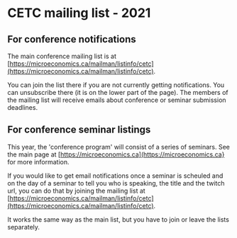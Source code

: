 # CETC mailing list - 2021

## For conference notifications

The main conference mailing list is at [https://microeconomics.ca/mailman/listinfo/cetc](https://microeconomics.ca/mailman/listinfo/cetc).

You can join the list there if you are not currently getting notifications.  You can unsubscribe there (it is on the lower part of the page).  The members of the mailing list will receive emails about conference or seminar submission deadlines.

## For conference seminar listings

This year, the 'conference program' will consist of a series of seminars.  See the main page at [https://microeconomics.ca](https://microeconomics.ca} for more information. 

If you would like to get email notifications once a seminar is scheuled and on the day of a seminar to tell you who is speaking, the title and the twitch url, you can do that by joining the mailing list at [https://microeconomics.ca/mailman/listinfo/cetc](https://microeconomics.ca/mailman/listinfo/cetc).

It works the same way as the main list, but you have to join or leave the lists separately.
